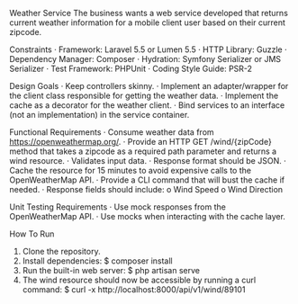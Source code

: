 Weather Service
The business wants a web service developed that returns current weather information for a mobile client user based on their current zipcode.

Constraints
· Framework: Laravel 5.5 or Lumen 5.5
· HTTP Library: Guzzle
· Dependency Manager: Composer
· Hydration: Symfony Serializer or JMS Serializer
· Test Framework: PHPUnit
· Coding Style Guide: PSR-2

Design Goals
· Keep controllers skinny.
· Implement an adapter/wrapper for the client class responsible for getting the weather data.
· Implement the cache as a decorator for the weather client.
· Bind services to an interface (not an implementation) in the service container.

Functional Requirements
· Consume weather data from https://openweathermap.org/.
· Provide an HTTP GET /wind/{zipCode} method that takes a zipcode as a required path parameter and returns a wind resource.
· Validates input data.
· Response format should be JSON.
· Cache the resource for 15 minutes to avoid expensive calls to the OpenWeatherMap API.
· Provide a CLI command that will bust the cache if needed.
· Response fields should include:
  o Wind Speed
  o Wind Direction

Unit Testing Requirements
· Use mock responses from the OpenWeatherMap API.
· Use mocks when interacting with the cache layer.

How To Run
1. Clone the repository.
2. Install dependencies:
  $ composer install
3. Run the built-in web server:
  $ php artisan serve
4. The wind resource should now be accessible by running a curl command:
  $ curl -x http://localhost:8000/api/v1/wind/89101
